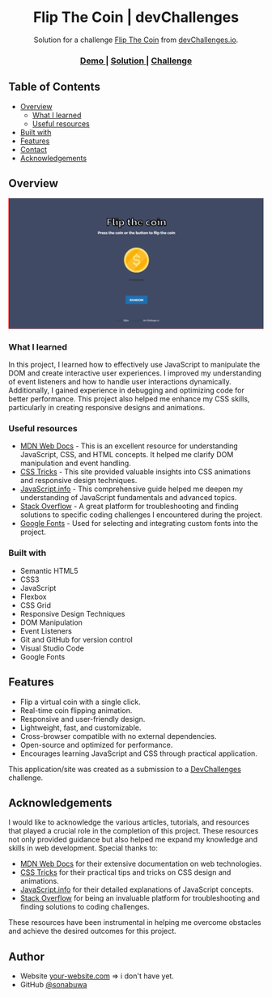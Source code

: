 <!-- Please update value in the {}  -->

<h1 align="center">Flip The Coin | devChallenges</h1>

<div align="center">
   Solution for a challenge <a href="https://devchallenges.io/challenge/flip-the-coin" target="_blank">Flip The Coin</a> from <a href="http://devchallenges.io" target="_blank">devChallenges.io</a>.
</div>

<div align="center">
  <h3>
    <a href="{https://your-demo-link.your-domain}">
      Demo
    </a>
    <span> | </span>
    <a href="{https://your-url-to-the-solution}">
      Solution
    </a>
    <span> | </span>
    <a href="https://devchallenges.io/challenge/flip-the-coin">
      Challenge
    </a>
  </h3>
</div>

<!-- TABLE OF CONTENTS -->

## Table of Contents

- [Overview](#overview)
  - [What I learned](#what-i-learned)
  - [Useful resources](#useful-resources)
- [Built with](#built-with)
- [Features](#features)
- [Contact](#contact)
- [Acknowledgements](#acknowledgements)

<!-- OVERVIEW -->

## Overview

![screenshot](resources/help.png)

### What I learned

In this project, I learned how to effectively use JavaScript to manipulate the DOM and create interactive user experiences. I improved my understanding of event listeners and how to handle user interactions dynamically. Additionally, I gained experience in debugging and optimizing code for better performance. This project also helped me enhance my CSS skills, particularly in creating responsive designs and animations.

### Useful resources

- [MDN Web Docs](https://developer.mozilla.org/) - This is an excellent resource for understanding JavaScript, CSS, and HTML concepts. It helped me clarify DOM manipulation and event handling.
- [CSS Tricks](https://css-tricks.com/) - This site provided valuable insights into CSS animations and responsive design techniques.
- [JavaScript.info](https://javascript.info/) - This comprehensive guide helped me deepen my understanding of JavaScript fundamentals and advanced topics.
- [Stack Overflow](https://stackoverflow.com/) - A great platform for troubleshooting and finding solutions to specific coding challenges I encountered during the project.
- [Google Fonts](https://fonts.google.com/) - Used for selecting and integrating custom fonts into the project.

>

### Built with

- Semantic HTML5
- CSS3
- JavaScript
- Flexbox
- CSS Grid
- Responsive Design Techniques
- DOM Manipulation
- Event Listeners
- Git and GitHub for version control
- Visual Studio Code
- Google Fonts

## Features

- Flip a virtual coin with a single click.
- Real-time coin flipping animation.
- Responsive and user-friendly design.
- Lightweight, fast, and customizable.
- Cross-browser compatible with no external dependencies.
- Open-source and optimized for performance.
- Encourages learning JavaScript and CSS through practical application.

This application/site was created as a submission to a [DevChallenges](https://devchallenges.io/challenges-dashboard) challenge.

## Acknowledgements

I would like to acknowledge the various articles, tutorials, and resources that played a crucial role in the completion of this project. These resources not only provided guidance but also helped me expand my knowledge and skills in web development. Special thanks to:

- [MDN Web Docs](https://developer.mozilla.org/) for their extensive documentation on web technologies.
- [CSS Tricks](https://css-tricks.com/) for their practical tips and tricks on CSS design and animations.
- [JavaScript.info](https://javascript.info/) for their detailed explanations of JavaScript concepts.
- [Stack Overflow](https://stackoverflow.com/) for being an invaluable platform for troubleshooting and finding solutions to coding challenges.

These resources have been instrumental in helping me overcome obstacles and achieve the desired outcomes for this project.

## Author

- Website [your-website.com](https://{your-web-site-link}) => i don't have yet.
- GitHub [@sonabuwa](https://github.com/sonabuwa)
